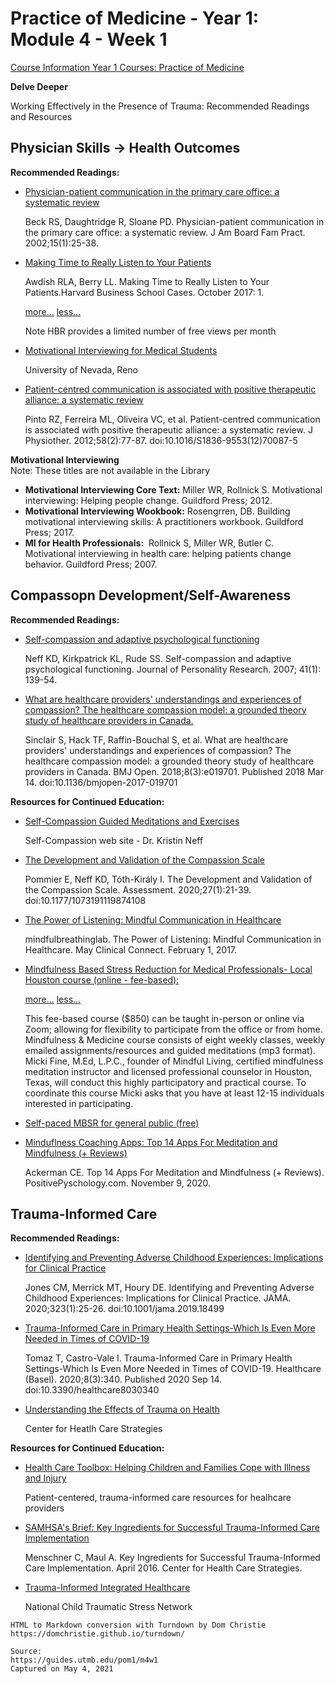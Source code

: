 # Practice of Medicine - Year 1: Module 4 - Week 1

[Course Information Year 1 Courses: Practice of Medicine](/usmle/pom1/course-information.md)

**Delve Deeper**

Working Effectively in the Presence of Trauma: Recommended Readings and Resources

## Physician Skills -> Health Outcomes

**Recommended Readings:**

*   [Physician-patient communication in the primary care office: a systematic review](https://www.jabfm.org/content/15/1/25.long)
    
    Beck RS, Daughtridge R, Sloane PD. Physician-patient communication in the primary care office: a systematic review. J Am Board Fam Pract. 2002;15(1):25-38.
    
*   [Making Time to Really Listen to Your Patients](https://hbr.org/2017/10/making-time-to-really-listen-to-your-patients)
    
    Awdish RLA, Berry LL. Making Time to Really Listen to Your Patients.Harvard Business School Cases. October 2017: 1.
    
    [more...](javascript:void(0);) [less...](javascript:void(0);)
    
    Note HBR provides a limited number of free views per month
    
*   [Motivational Interviewing for Medical Students](https://med.unr.edu/psychiatry/education/resources/motivational-interviewing)
    
    University of Nevada, Reno
    
*   [Patient-centred communication is associated with positive therapeutic alliance: a systematic review](http://libux.utmb.edu/login?url=https://doi.org/10.1016/s1836-9553(12)70087-5)
    
    Pinto RZ, Ferreira ML, Oliveira VC, et al. Patient-centred communication is associated with positive therapeutic alliance: a systematic review. J Physiother. 2012;58(2):77-87. doi:10.1016/S1836-9553(12)70087-5
    

**Motivational Interviewing**  
Note: These titles are not available in the Library

*   **Motivational Interviewing Core Text:** Miller WR, Rollnick S. Motivational interviewing: Helping people change. Guildford Press; 2012.
*   **Motivational Interviewing Wookbook:** Rosengrren, DB. Building motivational interviewing skills: A practitioners workbook. Guildford Press; 2017.
*   **MI for Health Professionals:**  Rollnick S, Miller WR, Butler C. Motivational interviewing in health care: helping patients change behavior. Guildford Press; 2007.

## Compassopn Development/Self-Awareness

**Recommended Readings:**

*   [Self-compassion and adaptive psychological functioning](http://libux.utmb.edu/login?url=https://doi.org/10.1016/j.jrp.2006.03.004)
    
    Neff KD, Kirkpatrick KL, Rude SS. Self-compassion and adaptive psychological functioning. Journal of Personality Research. 2007; 41(1): 139-54.
    
*   [What are healthcare providers' understandings and experiences of compassion? The healthcare compassion model: a grounded theory study of healthcare providers in Canada.](https://bmjopen.bmj.com/content/8/3/e019701.long)
    
    Sinclair S, Hack TF, Raffin-Bouchal S, et al. What are healthcare providers' understandings and experiences of compassion? The healthcare compassion model: a grounded theory study of healthcare providers in Canada. BMJ Open. 2018;8(3):e019701. Published 2018 Mar 14. doi:10.1136/bmjopen-2017-019701
    

**Resources for Continued Education:**

*   [Self-Compassion Guided Meditations and Exercises](https://self-compassion.org/category/exercises/)
    
    Self-Compassion web site - Dr. Kristin Neff
    
*   [The Development and Validation of the Compassion Scale](http://libux.utmb.edu/login?url=https://doi.org/10.1177/1073191119874108)
    
    Pommier E, Neff KD, Tóth-Király I. The Development and Validation of the Compassion Scale. Assessment. 2020;27(1):21-39. doi:10.1177/1073191119874108
    
*   [The Power of Listening: Mindful Communication in Healthcare](https://connect.mayoclinic.org/page/mindfulness-in-health/newsfeed-post/4-mindful-communication-in-healthcare/)
    
    mindfulbreathinglab. The Power of Listening: Mindful Communication in Healthcare. May Clinical Connect. February 1, 2017.
    
*   [Mindfulness Based Stress Reduction for Medical Professionals- Local Houston course (online - fee-based):](https://www.livingmindfully.org/mbsrmedical)
    
    [more...](javascript:void(0);) [less...](javascript:void(0);)
    
    This fee-based course ($850) can be taught in-person or online via Zoom; allowing for flexibility to participate from the office or from home. Mindfulness & Medicine course consists of eight weekly classes, weekly emailed assignments/resources and guided meditations (mp3 format). Micki Fine, M.Ed, L.P.C., founder of Mindful Living, certified mindfulness meditation instructor and licensed professional counselor in Houston, Texas, will conduct this highly participatory and practical course. To coordinate this course Micki asks that you have at least 12-15 individuals interested in participating.
    
*   [Self-paced MBSR for general public (free)](https://palousemindfulness.com/)
    
*   [Minduflness Coaching Apps: Top 14 Apps For Meditation and Mindfulness (+ Reviews)](https://positivepsychology.com/mindfulness-apps/)
    
    Ackerman CE. Top 14 Apps For Meditation and Mindfulness (+ Reviews). PositivePyschology.com. November 9, 2020.
    

## Trauma-Informed Care

**Recommended Readings:**

*   [Identifying and Preventing Adverse Childhood Experiences: Implications for Clinical Practice](http://libux.utmb.edu/login?url=https://doi.org/10.1001/jama.2019.18499)
    
    Jones CM, Merrick MT, Houry DE. Identifying and Preventing Adverse Childhood Experiences: Implications for Clinical Practice. JAMA. 2020;323(1):25-26. doi:10.1001/jama.2019.18499
    
*   [Trauma-Informed Care in Primary Health Settings-Which Is Even More Needed in Times of COVID-19](https://www.mdpi.com/2227-9032/8/3/340)
    
    Tomaz T, Castro-Vale I. Trauma-Informed Care in Primary Health Settings-Which Is Even More Needed in Times of COVID-19. Healthcare (Basel). 2020;8(3):340. Published 2020 Sep 14. doi:10.3390/healthcare8030340
    
*   [Understanding the Effects of Trauma on Health](https://www.traumainformedcare.chcs.org/resource/understanding-the-effects-of-trauma-on-health/)
    
    Center for Heatlh Care Strategies
    

**Resources for Continued Education:**

*   [Health Care Toolbox: Helping Children and Families Cope with Illness and Injury](https://www.healthcaretoolbox.org/)
    
    Patient-centered, trauma-informed care resources for healhcare providers
    
*   [SAMHSA's Brief: Key Ingredients for Successful Trauma-Informed Care Implementation](https://www.samhsa.gov/sites/default/files/programs_campaigns/childrens_mental_health/atc-whitepaper-040616.pdf)
    
    Menschner C, Maul A. Key Ingredients for Successful Trauma-Informed Care Implementation. April 2016. Center for Health Care Strategies.
    
*   [Trauma-Informed Integrated Healthcare](https://www.nctsn.org/resources/trauma-informed-integrated-healthcare)
    
    National Child Traumatic Stress Network

```
HTML to Markdown conversion with Turndown by Dom Christie
https://domchristie.github.io/turndown/

Source:
https://guides.utmb.edu/pom1/m4w1
Captured on May 4, 2021
```
